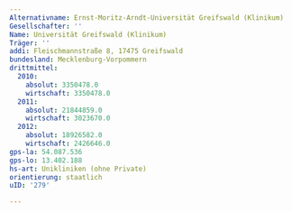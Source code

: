 ```yaml
---
Alternativname: Ernst-Moritz-Arndt-Universität Greifswald (Klinikum)
Gesellschafter: ''
Name: Universität Greifswald (Klinikum)
Träger: ''
addi: Fleischmannstraße 8, 17475 Greifswald
bundesland: Mecklenburg-Vorpommern
drittmittel:
  2010:
    absolut: 3350478.0
    wirtschaft: 3350478.0
  2011:
    absolut: 21844859.0
    wirtschaft: 3023670.0
  2012:
    absolut: 18926582.0
    wirtschaft: 2426646.0
gps-la: 54.087.536
gps-lo: 13.402.188
hs-art: Unikliniken (ohne Private)
orientierung: staatlich
uID: '279'

---
```


